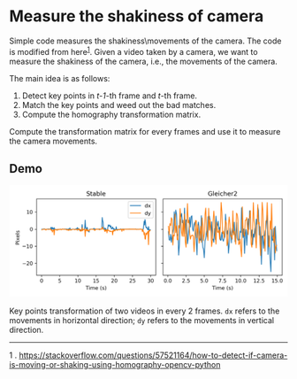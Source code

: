 # Measure the shakiness of camera

Simple code measures the shakiness\movements of the camera. The code is modified from here<sup>[1](#myfootnote1)</sup>.   Given a video taken by a camera, we want to measure the shakiness of the camera, i.e., the movements of the camera.

The main idea is as follows:

1. Detect key points in *t-1*-th frame and *t*-th frame. 
2. Match the  key points and weed out the bad matches.
3. Compute the homography transformation matrix.

Compute the transformation matrix for every frames and use it to measure the camera movements.  

## Demo

![Demo](https://github.com/messcode/MeasureCameraShakiness/blob/master/output/demo.png)



Key points transformation of two videos in every 2 frames.  `dx` refers to  the movements in horizontal direction; `dy` refers to the movements in vertical direction. 

---




<a name="myfootnote1">1</a> .  https://stackoverflow.com/questions/57521164/how-to-detect-if-camera-is-moving-or-shaking-using-homography-opencv-python

